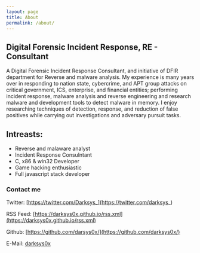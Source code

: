 ```yaml
---
layout: page
title: About
permalink: /about/
---
```


## Digital Forensic Incident Response, RE - Consultant

A Digital Forensic Incident Response Consultant, and initiative of DFIR department for Reverse and malware analysis. My experience is many years over in responding to nation state, cybercrime, and APT group attacks on critical government, ICS, enterprise, and financial entities; performing incident response, malware analysis and reverse engineering and research malware and development tools to detect malware in memory. I enjoy researching techniques of detection, response, and reduction of false positives while carrying out investigations and adversary pursuit tasks.


## Intreasts:
- Reverse and malaware analyst
- Incident Response Consulntant
- C, x86 & win32 Developer 
- Game hacking enthusiastic
- Full javascript stack developer



### Contact me

Twitter: [https://twitter.com/Darksys_](https://twitter.com/darksys_)

RSS Feed: [https://darksys0x.github.io/rss.xml](https://darksys0x.github.io/rss.xml)

Github: [https://github.com/darsys0x/](https://github.com/darksys0x/)

E-Mail: [darksys0x](https://mail.google.com/darksys0x@gmail.com)








